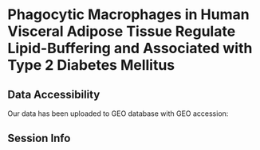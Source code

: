 # Phagocytic Macrophages in Human Visceral Adipose Tissue Regulate Lipid-Buffering and Associated with Type 2 Diabetes Mellitus

## Data Accessibility

Our data has been uploaded to GEO database with GEO accession: 

## Session Info



